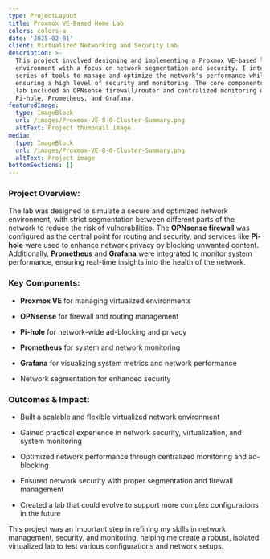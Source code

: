 ```yaml
---
type: ProjectLayout
title: Proxmox VE-Based Home Lab
colors: colors-a
date: '2025-02-01'
client: Virtualized Networking and Security Lab
description: >-
  This project involved designing and implementing a Proxmox VE-based lab
  environment with a focus on network segmentation and security. I integrated a
  series of tools to manage and optimize the network's performance while
  ensuring a high level of security and monitoring. The core components of the
  lab included an OPNsense firewall/router and centralized monitoring using
  Pi-hole, Prometheus, and Grafana.
featuredImage:
  type: ImageBlock
  url: /images/Proxmox-VE-8-0-Cluster-Summary.png
  altText: Project thumbnail image
media:
  type: ImageBlock
  url: /images/Proxmox-VE-8-0-Cluster-Summary.png
  altText: Project image
bottomSections: []
---
```

### **Project Overview:**

The lab was designed to simulate a secure and optimized network environment, with strict segmentation between different parts of the network to reduce the risk of vulnerabilities. The **OPNsense firewall** was configured as the central point for routing and security, and services like **Pi-hole** were used to enhance network privacy by blocking unwanted content. Additionally, **Prometheus** and **Grafana** were integrated to monitor system performance, ensuring real-time insights into the health of the network.

### **Key Components:**

*   **Proxmox VE** for managing virtualized environments

*   **OPNsense** for firewall and routing management

*   **Pi-hole** for network-wide ad-blocking and privacy

*   **Prometheus** for system and network monitoring

*   **Grafana** for visualizing system metrics and network performance

*   Network segmentation for enhanced security

### **Outcomes & Impact:**

*   Built a scalable and flexible virtualized network environment

*   Gained practical experience in network security, virtualization, and system monitoring

*   Optimized network performance through centralized monitoring and ad-blocking

*   Ensured network security with proper segmentation and firewall management

*   Created a lab that could evolve to support more complex configurations in the future

This project was an important step in refining my skills in network management, security, and monitoring, helping me create a robust, isolated virtualized lab to test various configurations and network setups.
